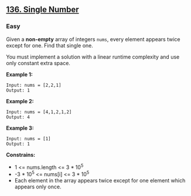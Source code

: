 ## [136. Single Number](https://leetcode.com/problems/single-number/description/)

### Easy

Given a **non-empty** array of integers `nums`, every element appears twice except for one. Find that single one.

You must implement a solution with a linear runtime complexity and use only constant extra space.

**Example 1:**  

```
Input: nums = [2,2,1]
Output: 1
```


**Example 2:**  

```
Input: nums = [4,1,2,1,2]
Output: 4
```


**Example 3:**  

```
Input: nums = [1]
Output: 1
```


**Constrains:**  

* 1 <= nums.length <= 3 * 10<sup>5</sup>
* -3 * 10<sup>5</sup> <= nums[i] <= 3 * 10<sup>5</sup>
* Each element in the array appears twice except for one element which appears only once.